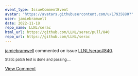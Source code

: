 ```yaml
---
event_type: IssueCommentEvent
avatar: "https://avatars.githubusercontent.com/u/17935880?"
user: jamiebramwell
date: 2022-11-18
repo_name: LLNL/serac
html_url: https://github.com/LLNL/serac/pull/840
repo_url: https://github.com/LLNL/serac
---
```


<a href='https://github.com/jamiebramwell' target='_blank'>jamiebramwell</a> commented on issue <a href='https://github.com/LLNL/serac/pull/840' target='_blank'>LLNL/serac#840</a>.

<small>Static patch test is done and passing....</small>

<a href='https://github.com/LLNL/serac/pull/840' target='_blank'>View Comment</a>